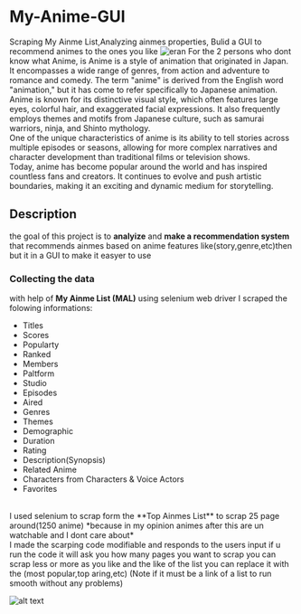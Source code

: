 # My-Anime-GUI
Scraping My Ainme List,Analyzing ainmes properties, Bulid a GUI to recommend animes to the ones you like
![eran](https://user-images.githubusercontent.com/94745919/232258116-71d27e54-aabd-40ac-910d-d344b6aa9184.jpg)
For the 2 persons who dont know what Anime, is Anime is a style of animation that originated in Japan. It encompasses a wide range of genres, from action and adventure to romance and comedy. The term "anime" is derived from the English word "animation," but it has come to refer specifically to Japanese animation.
</br>
Anime is known for its distinctive visual style, which often features large eyes, colorful hair, and exaggerated facial expressions. It also frequently employs themes and motifs from Japanese culture, such as samurai warriors, ninja, and Shinto mythology.
</br>
One of the unique characteristics of anime is its ability to tell stories across multiple episodes or seasons, allowing for more complex narratives and character development than traditional films or television shows.
</br>
Today, anime has become popular around the world and has inspired countless fans and creators. It continues to evolve and push artistic boundaries, making it an exciting and dynamic medium for storytelling.
## Description
the goal of this project is to **analyize** and **make a recommendation system** that recommends ainmes based on anime features like(story,genre,etc)then but it in a GUI to make it easyer to use 
</br>
### Collecting the data 
with help of **My Ainme List (MAL)** using selenium web driver I scraped the folowing informations:
</br>
* Titles
* Scores
* Popularty
* Ranked
* Members
* Paltform
* Studio
* Episodes
* Aired
* Genres
* Themes
* Demographic
* Duration
* Rating
* Description(Synopsis)
* Related Anime
* Characters from Characters & Voice Actors
* Favorites
</br>
I used selenium to scrap form the **Top Ainmes List** to scrap 25 page around(1250 anime) *because in my opinion animes after this are un watchable and I dont care about*
</br>
I made the scarping code modifiable and responds to the users input if u run the code it will ask you how many pages you want to scrap you can scrap less or more as you like and the like of the list you can replace it with the (most popular,top aring,etc) (Note if it must be a link of a list to run smooth without any problems)

![alt text](https://user-images.githubusercontent.com/94745919/232259708-19e05348-7785-4299-9d48-73b742379bb1.jpg)
